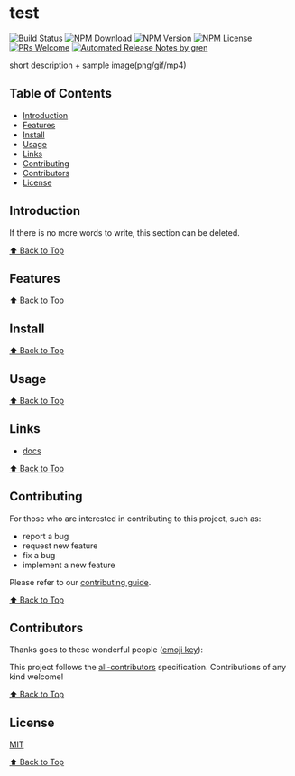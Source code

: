 # test

[![Build Status](https://badgen.net/travis/gd4ark/test/master)](https://travis-ci.com/gd4ark/test)
[![NPM Download](https://badgen.net/npm/dm/@gd4ark/test)](https://www.npmjs.com/package/@gd4ark/test)
[![NPM Version](https://badge.fury.io/js/%40gd4ark%2Ftest.svg)](https://www.npmjs.com/package/@gd4ark/test)
[![NPM License](https://badgen.net/npm/license/@gd4ark/test)](https://github.com/gd4ark/test/blob/master/LICENSE)
[![PRs Welcome](https://img.shields.io/badge/PRs-welcome-brightgreen.svg)](https://github.com/gd4ark/test/pulls)
[![Automated Release Notes by gren](https://img.shields.io/badge/%F0%9F%A4%96-release%20notes-00B2EE.svg)](https://github-tools.github.io/github-release-notes/)

short description + sample image(png/gif/mp4)

## Table of Contents

- [Introduction](#introduction)
- [Features](#features)
- [Install](#install)
- [Usage](#usage)
- [Links](#links)
- [Contributing](#contributing)
- [Contributors](#contributors)
- [License](#license)

## Introduction

If there is no more words to write, this section can be deleted.

[⬆ Back to Top](#table-of-contents)

## Features

[⬆ Back to Top](#table-of-contents)

## Install

[⬆ Back to Top](#table-of-contents)

## Usage

[⬆ Back to Top](#table-of-contents)

## Links

- [docs](https://gd4ark.github.io/test/)

[⬆ Back to Top](#table-of-contents)

## Contributing

For those who are interested in contributing to this project, such as:

- report a bug
- request new feature
- fix a bug
- implement a new feature

Please refer to our [contributing guide](https://github.com/gd4ark/.github/blob/master/CONTRIBUTING.md).

[⬆ Back to Top](#table-of-contents)

## Contributors

Thanks goes to these wonderful people ([emoji key](https://allcontributors.org/docs/en/emoji-key)):

<!-- ALL-CONTRIBUTORS-LIST:START - Do not remove or modify this section -->
<!-- prettier-ignore -->
<!-- ALL-CONTRIBUTORS-LIST:END -->

This project follows the [all-contributors](https://github.com/all-contributors/all-contributors) specification. Contributions of any kind welcome!

[⬆ Back to Top](#table-of-contents)

## License

[MIT](./LICENSE)

[⬆ Back to Top](#table-of-contents)
